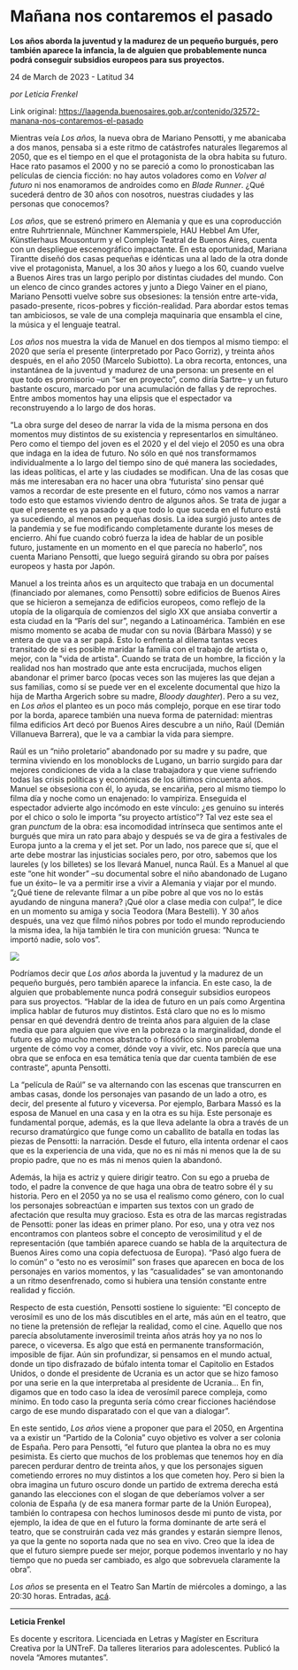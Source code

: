 # Mañana nos contaremos el pasado

**Los años aborda la juventud y la madurez de un pequeño burgués, pero también aparece la infancia, la de alguien que probablemente nunca podrá conseguir subsidios europeos para sus proyectos.**

24 de March de 2023 - Latitud 34

_por Leticia Frenkel_

Link original: https://laagenda.buenosaires.gob.ar/contenido/32572-manana-nos-contaremos-el-pasado



Mientras veía *Los años,* la nueva obra de Mariano Pensotti, y me abanicaba a dos manos, pensaba si a este ritmo de catástrofes naturales llegaremos al 2050, que es el tiempo en el que el protagonista de la obra habita su futuro. Hace rato pasamos el 2000 y no se pareció a como lo pronosticaban las películas de ciencia ficción: no hay autos voladores como en *Volver al futuro* ni nos enamoramos de androides como en *Blade Runner*. ¿Qué sucederá dentro de 30 años con nosotros, nuestras ciudades y las personas que conocemos?




*Los años*, que se estrenó primero en Alemania y que es una coproducción entre Ruhrtriennale, Münchner Kammerspiele, HAU Hebbel Am Ufer, Künstlerhaus Mousonturm y el Complejo Teatral de Buenos Aires, cuenta con un despliegue escenográfico impactante. En esta oportunidad, Mariana Tirantte diseñó dos casas pequeñas e idénticas una al lado de la otra donde vive el protagonista, Manuel, a los 30 años y luego a los 60, cuando vuelve a Buenos Aires tras un largo periplo por distintas ciudades del mundo. Con un elenco de cinco grandes actores y junto a Diego Vainer en el piano, Mariano Pensotti vuelve sobre sus obsesiones: la tensión entre arte-vida, pasado-presente, ricos-pobres y ficción-realidad. Para abordar estos temas tan ambiciosos, se vale de una compleja maquinaria que ensambla el cine, la música y el lenguaje teatral.




*Los años* nos muestra la vida de Manuel en dos tiempos al mismo tiempo: el 2020 que sería el presente (interpretado por Paco Gorriz), y treinta años después, en el año 2050 (Marcelo Subiotto). La obra recorta, entonces, una instantánea de la juventud y madurez de una persona: un presente en el que todo es promisorio –un “ser en proyecto”, como diría Sartre– y un futuro bastante oscuro, marcado por una acumulación de fallas y de reproches. Entre ambos momentos hay una elipsis que el espectador va reconstruyendo a lo largo de dos horas.




“La obra surge del deseo de narrar la vida de la misma persona en dos momentos muy distintos de su existencia y representarlos en simultáneo. Pero como el tiempo del joven es el 2020 y el del viejo el 2050 es una obra que indaga en la idea de futuro. No sólo en qué nos transformamos individualmente a lo largo del tiempo sino de qué manera las sociedades, las ideas políticas, el arte y las ciudades se modifican. Una de las cosas que más me interesaban era no hacer una obra ‘futurista’ sino pensar qué vamos a recordar de este presente en el futuro, cómo nos vamos a narrar todo esto que estamos viviendo dentro de algunos años. Se trata de jugar a que el presente es ya pasado y a que todo lo que suceda en el futuro está ya sucediendo, al menos en pequeñas dosis. La idea surgió justo antes de la pandemia y se fue modificando completamente durante los meses de encierro. Ahí fue cuando cobró fuerza la idea de hablar de un posible futuro, justamente en un momento en el que parecía no haberlo”, nos cuenta Mariano Pensotti, que luego seguirá girando su obra por países europeos y hasta por Japón.




Manuel a los treinta años es un arquitecto que trabaja en un documental (financiado por alemanes, como Pensotti) sobre edificios de Buenos Aires que se hicieron a semejanza de edificios europeos, como reflejo de la utopía de la oligarquía de comienzos del siglo XX que ansiaba convertir a esta ciudad en la “París del sur”, negando a Latinoamérica. También en ese mismo momento se acaba de mudar con su novia (Bárbara Massó) y se entera de que va a ser papá. Esto lo enfrenta al dilema tantas veces transitado de si es posible maridar la familia con el trabajo de artista o, mejor, con la "vida de artista". Cuando se trata de un hombre, la ficción y la realidad nos han mostrado que ante esta encrucijada, muchos eligen abandonar el primer barco (pocas veces son las mujeres las que dejan a sus familias, como sí se puede ver en el excelente documental que hizo la hija de Martha Argerich sobre su madre, *Bloody daughter*). Pero a su vez, en *Los años* el planteo es un poco más complejo, porque en ese tirar todo por la borda, aparece también una nueva forma de paternidad: mientras filma edificios Art decó por Buenos Aires descubre a un niño, Raúl (Demián Villanueva Barrera), que le va a cambiar la vida para siempre.




Raúl es un “niño proletario” abandonado por su madre y su padre, que termina viviendo en los monoblocks de Lugano, un barrio surgido para dar mejores condiciones de vida a la clase trabajadora y que viene sufriendo todas las crisis políticas y económicas de los últimos cincuenta años. Manuel se obsesiona con él, lo ayuda, se encariña, pero al mismo tiempo lo filma día y noche como un enajenado: lo vampiriza. Enseguida el espectador advierte algo incómodo en este vínculo: ¿es genuino su interés por el chico o solo le importa “su proyecto artístico”? Tal vez este sea el gran *punctum* de la obra: esa incomodidad intrínseca que sentimos ante el burgués que mira un rato para abajo y después se va de gira a festivales de Europa junto a la crema y el jet set. Por un lado, nos parece que sí, que el arte debe mostrar las injusticias sociales pero, por otro, sabemos que los laureles (y los billetes) se los llevará Manuel, nunca Raúl. Es a Manuel al que este “one hit wonder” –su documental sobre el niño abandonado de Lugano fue un éxito– le va a permitir irse a vivir a Alemania y viajar por el mundo. “¿Qué tiene de relevante filmar a un pibe pobre al que vos no lo estás ayudando de ninguna manera? ¡Qué olor a clase media con culpa!”, le dice en un momento su amiga y socia Teodora (Mara Bestelli). Y 30 años después, una vez que filmó niños pobres por todo el mundo reproduciendo la misma idea, la hija también le tira con munición gruesa: “Nunca te importó nadie, solo vos”.




![](https://cdn.feater.me/files/images/1028415/147e49b4-b7ae-46fc-9db9-fb62f1c4f659.jpg)




Podríamos decir que *Los años* aborda la juventud y la madurez de un pequeño burgués, pero también aparece la infancia. En este caso, la de alguien que probablemente nunca podrá conseguir subsidios europeos para sus proyectos. “Hablar de la idea de futuro en un país como Argentina implica hablar de futuros muy distintos. Está claro que no es lo mismo pensar en qué devendrá dentro de treinta años para alguien de la clase media que para alguien que vive en la pobreza o la marginalidad, donde el futuro es algo mucho menos abstracto o filosófico sino un problema urgente de cómo voy a comer, dónde voy a vivir, etc. Nos parecía que una obra que se enfoca en esa temática tenía que dar cuenta también de ese contraste”, apunta Pensotti.




La “película de Raúl” se va alternando con las escenas que transcurren en ambas casas, donde los personajes van pasando de un lado a otro, es decir, del presente al futuro y viceversa. Por ejemplo, Barbara Massó es la esposa de Manuel en una casa y en la otra es su hija. Este personaje es fundamental porque, además, es la que lleva adelante la obra a través de un recurso dramatúrgico que funge como un caballito de batalla en todas las piezas de Pensotti: la narración. Desde el futuro, ella intenta ordenar el caos que es la experiencia de una vida, que no es ni más ni menos que la de su propio padre, que no es más ni menos quien la abandonó.




Además, la hija es actriz y quiere dirigir teatro. Con su ego a prueba de todo, el padre la convence de que haga una obra de teatro sobre él y su historia. Pero en el 2050 ya no se usa el realismo como género, con lo cual los personajes sobreactúan e imparten sus textos con un grado de afectación que resulta muy gracioso. Esta es otra de las marcas registradas de Pensotti: poner las ideas en primer plano. Por eso, una y otra vez nos encontramos con planteos sobre el concepto de verosimilitud y el de representación (que también aparece cuando se habla de la arquitectura de Buenos Aires como una copia defectuosa de Europa). “Pasó algo fuera de lo común” o “esto no es verosímil” son frases que aparecen en boca de los personajes en varios momentos, y las “casualidades” se van amontonando a un ritmo desenfrenado, como si hubiera una tensión constante entre realidad y ficción.




Respecto de esta cuestión, Pensotti sostiene lo siguiente: “El concepto de verosímil es uno de los más discutibles en el arte, más aún en el teatro, que no tiene la pretensión de reflejar la realidad, como el cine. Aquello que nos parecía absolutamente inverosímil treinta años atrás hoy ya no nos lo parece, o viceversa. Es algo que está en permanente transformación, imposible de fijar. Aún sin profundizar, si pensamos en el mundo actual, donde un tipo disfrazado de búfalo intenta tomar el Capitolio en Estados Unidos, o donde el presidente de Ucrania es un actor que se hizo famoso por una serie en la que interpretaba al presidente de Ucrania… En fin, digamos que en todo caso la idea de verosímil parece compleja, como mínimo. En todo caso la pregunta sería cómo crear ficciones haciéndose cargo de ese mundo disparatado con el que van a dialogar”.




En este sentido, *Los años* viene a proponer que para el 2050, en Argentina va a existir un “Partido de la Colonia” cuyo objetivo es volver a ser colonia de España. Pero para Pensotti, “el futuro que plantea la obra no es muy pesimista. Es cierto que muchos de los problemas que tenemos hoy en día parecen perdurar dentro de treinta años, y que los personajes siguen cometiendo errores no muy distintos a los que cometen hoy. Pero si bien la obra imagina un futuro oscuro donde un partido de extrema derecha está ganando las elecciones con el slogan de que deberíamos volver a ser colonia de España (y de esa manera formar parte de la Unión Europea), también lo contrapesa con hechos luminosos desde mi punto de vista, por ejemplo, la idea de que en el futuro la forma dominante de arte será el teatro, que se construirán cada vez más grandes y estarán siempre llenos, ya que la gente no soporta nada que no sea en vivo. Creo que la idea de que el futuro siempre puede ser mejor, porque podemos inventarlo y no hay tiempo que no pueda ser cambiado, es algo que sobrevuela claramente la obra”.




*Los años* se presenta en el Teatro San Martín de miércoles a domingo, a las 20:30 horas. Entradas, [acá](https://complejoteatral.gob.ar/ver/los-a%C3%B1os).




---




**Leticia Frenkel**




Es docente y escritora. Licenciada en Letras y Magíster en Escritura Creativa por la UNTreF. Da talleres literarios para adolescentes. Publicó la novela “Amores mutantes”.



